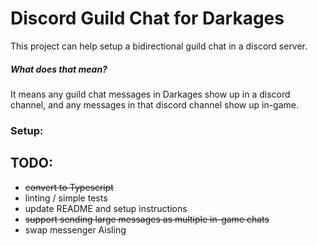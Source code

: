 # Discord Guild Chat for Darkages

This project can help setup a bidirectional guild chat in a discord server.

##### What does that mean?

It means any guild chat messages in Darkages show up in a discord channel, and any messages in that discord channel show up in-game.

### Setup:

## TODO:
- ~~convert to Typescript~~
- linting / simple tests
- update README and setup instructions
- ~~support sending large messages as multiple in-game chats~~
- swap messenger Aisling

